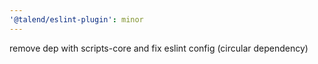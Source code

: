 ```yaml
---
'@talend/eslint-plugin': minor
---
```


remove dep with scripts-core and fix eslint config (circular dependency)
